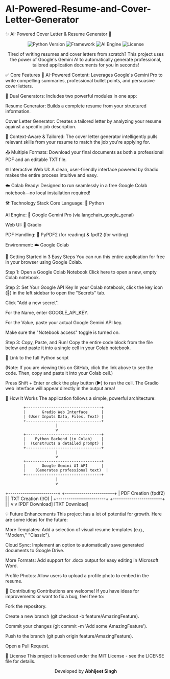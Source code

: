 # AI-Powered-Resume-and-Cover-Letter-Generator

✨ AI-Powered Cover Letter & Resume Generator 📝
<p align="center">
<img src="https://img.shields.io/badge/Python-3.9%2B-blue?style=for-the-badge&logo=python" alt="Python Version">
<img src="https://img.shields.io/badge/Framework-Gradio-orange?style=for-the-badge" alt="Framework">
<img src="https://img.shields.io/badge/AI%20Engine-Gemini%20Pro-purple?style=for-the-badge" alt="AI Engine">
<img src="https://img.shields.io/badge/License-MIT-green?style=for-the-badge" alt="License">
</p>

<p align="center">
Tired of writing resumes and cover letters from scratch? This project uses the power of Google's Gemini AI to automatically generate professional, tailored application documents for you in seconds!
</p>

✅ Core Features
🤖 AI-Powered Content: Leverages Google's Gemini Pro to write compelling summaries, professional bullet points, and persuasive cover letters.

📄 Dual Generators: Includes two powerful modules in one app:

Resume Generator: Builds a complete resume from your structured information.

Cover Letter Generator: Creates a tailored letter by analyzing your resume against a specific job description.

🎨 Context-Aware & Tailored: The cover letter generator intelligently pulls relevant skills from your resume to match the job you're applying for.

📤 Multiple Formats: Download your final documents as both a professional PDF and an editable TXT file.

🌐 Interactive Web UI: A clean, user-friendly interface powered by Gradio makes the entire process intuitive and easy.

☁️ Colab Ready: Designed to run seamlessly in a free Google Colab notebook—no local installation required!

🛠️ Technology Stack
Core Language: 🐍 Python

AI Engine: 🧠 Google Gemini Pro (via langchain_google_genai)

Web UI: 🎨 Gradio

PDF Handling: 📄 PyPDF2 (for reading) & fpdf2 (for writing)

Environment: ☁️ Google Colab

🚀 Getting Started in 3 Easy Steps
You can run this entire application for free in your browser using Google Colab.

Step 1: Open a Google Colab Notebook
Click here to open a new, empty Colab notebook.

Step 2: Set Your Google API Key
In your Colab notebook, click the key icon (🔑) in the left sidebar to open the "Secrets" tab.

Click "Add a new secret".

For the Name, enter GOOGLE_API_KEY.

For the Value, paste your actual Google Gemini API key.

Make sure the "Notebook access" toggle is turned on.

Step 3: Copy, Paste, and Run!
Copy the entire code block from the file below and paste it into a single cell in your Colab notebook.

🔗 Link to the full Python script

(Note: If you are viewing this on GitHub, click the link above to see the code. Then, copy and paste it into your Colab cell.)

Press Shift + Enter or click the play button (▶️) to run the cell. The Gradio web interface will appear directly in the output area!

🤔 How It Works
The application follows a simple, powerful architecture:

            +---------------------------------+
            |       Gradio Web Interface      |
            | (User Inputs Data, Files, Text) |
            +---------------------------------+
                          |
                          v
            +---------------------------------+
            |    Python Backend (in Colab)    |
            |  (Constructs a detailed prompt) |
            +---------------------------------+
                          |
                          v
            +---------------------------------+
            |       Google Gemini AI API      |
            |    (Generates professional text)  |
            +---------------------------------+
                          |
                          v
+------------------------+ +------------------------+
|   PDF Creation (fpdf2) | |   TXT Creation (I/O)   |
+------------------------+ +------------------------+
              |                      |
              v                      v
        [PDF Download]         [TXT Download]

💡 Future Enhancements
This project has a lot of potential for growth. Here are some ideas for the future:

More Templates: Add a selection of visual resume templates (e.g., "Modern," "Classic").

Cloud Sync: Implement an option to automatically save generated documents to Google Drive.

More Formats: Add support for .docx output for easy editing in Microsoft Word.

Profile Photos: Allow users to upload a profile photo to embed in the resume.

🤝 Contributing
Contributions are welcome! If you have ideas for improvements or want to fix a bug, feel free to:

Fork the repository.

Create a new branch (git checkout -b feature/AmazingFeature).

Commit your changes (git commit -m 'Add some AmazingFeature').

Push to the branch (git push origin feature/AmazingFeature).

Open a Pull Request.

📜 License
This project is licensed under the MIT License - see the LICENSE file for details.

<p align="center">
Developed by <b>Abhijeet Singh</b>
</p>
